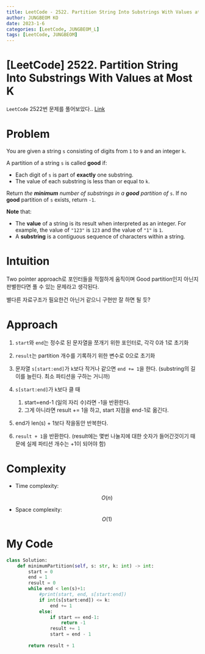 ```yaml
---
title: LeetCode - 2522. Partition String Into Substrings With Values at Most K
author: JUNGBEOM KO
date: 2023-1-6
categories: [LeetCode, JUNGBEOM_L]
tags: [LeetCode, JUNGBEOM]
---
```


# [LeetCode] 2522. Partition String Into Substrings With Values at Most K

`LeetCode` 2522번 문제를 풀어보았다.. [Link](https://leetcode.com/problems/partition-string-into-substrings-with-values-at-most-k/description/)



# Problem

You are given a string `s` consisting of digits from `1` to `9` and an integer `k`.

A partition of a string `s` is called **good** if:

- Each digit of `s` is part of **exactly** one substring.
- The value of each substring is less than or equal to `k`.

Return *the **minimum** number of substrings in a **good** partition of* `s`. If no **good** partition of `s` exists, return `-1`.

**Note** that:

- The **value** of a string is its result when interpreted as an integer. For example, the value of `"123"` is `123` and the value of `"1"` is `1`.
- A **substring** is a contiguous sequence of characters within a string.



# Intuition

Two pointer approach로 포인터들을 적절하게 움직이며 Good partition인지 아닌지 판별한다면 풀 수 있는 문제라고 생각된다.

별다른 자료구조가 필요한건 아닌거 같으니 구현만 잘 하면 될 듯?



# Approach

1. `start`와 `end`는 정수로 된 문자열을 쪼개기 위한 포인터로, 각각 0과 1로 초기화

1. `result`는 partition 개수를 기록하기 위한 변수로 0으로 초기화

1. 문자열 `s[start:end]`가 `k`보다 작거나 같으면 `end += 1`을 한다. (substring의 길이를 늘린다. 최소 파티션을 구하는 거니까)

1. `s[start:end]`가 `k`보다 클 때

   1. start=end-1 (일의 자리 수)라면 -1을 반환한다.
   1. 그게 아니라면 result += 1을 하고, start 지점을 end-1로 옮긴다.

1. end가 len(s) + 1보다 작을동안 반복한다.

1. `result + 1`을 반환한다. (result에는 몇번 나눌지에 대한 숫자가 들어간것이기 때문에 실제 파티션 개수는 +1이 되어야 함)

   

# Complexity

- Time complexity:

  $$O(n)$$

- Space complexity:
  $$O(1)$$

  

# My Code

```python
class Solution:
    def minimumPartition(self, s: str, k: int) -> int:
        start = 0
        end = 1
        result = 0
        while end < len(s)+1:
            #print(start, end, s[start:end])
            if int(s[start:end]) <= k:
                end += 1
            else:
                if start == end-1:
                    return -1
                result += 1
                start = end - 1
            
        return result + 1
```
